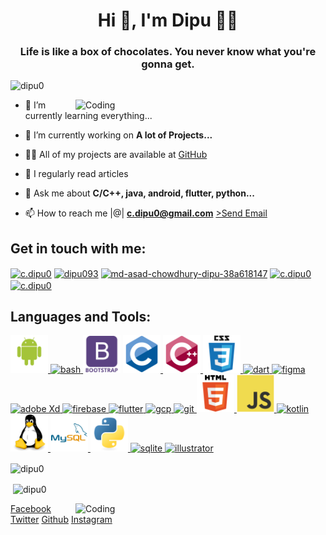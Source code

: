 <h1 align="center">Hi 👋, I'm Dipu 👨‍💻</h1>
<h3 align="center">Life is like a box of chocolates. You never know what you're gonna get.</h3>

<img src="https://komarev.com/ghpvc/?username=dipu0&label=Profile%20views&color=129e00&style=plastic" alt="dipu0" /> </p>
<img align="right" alt="Coding" width="400" src="https://cdn.dribbble.com/users/1162077/screenshots/5403918/focus-animation.gif">

- 🌱 I’m currently learning everything...<br>

- 🔭 I’m currently working on **A lot of Projects...**<br>

- 👨‍💻 All of my projects are available at <a href="https://github.com/dipu0">GitHub</a> <br>

- 📝 I regularly read articles<br>

- 💬 Ask me about **C/C++, java, android, flutter, python...**<br>

- 📫 How to reach me |@| **c.dipu0@gmail.com** <a href = "mailto: c.dipu0@gmail.com">>Send Email</a><br>

<h2 align="left">Get in touch with me:</h2>
<p align="left">
<p align="left">
<a href="https://www.facebook.com/c.dipu0/" target="blank"><img align="center" src="https://cdn.jsdelivr.net/npm/simple-icons@5.2.0/icons/facebook.svg" alt="c.dipu0" height="30" width="40" /></a>
<a href="https://twitter.com/dipu093" target="blank"><img align="center" src="https://cdn.jsdelivr.net/npm/simple-icons@5.2.0/icons/twitter.svg" alt="dipu093" height="30" width="40" /></a>
<a href="https://www.linkedin.com/in/md-asad-chowdhury-dipu-38a618147/" target="blank"><img align="center" src="https://cdn.jsdelivr.net/npm/simple-icons@5.2.0/icons/linkedin.svg" alt="md-asad-chowdhury-dipu-38a618147" height="30" width="40" /></a>
<a href="https://instagram.com/c.dipu0" target="blank"><img align="center" src="https://cdn.jsdelivr.net/npm/simple-icons@5.2.0/icons/instagram.svg" alt="c.dipu0" height="30" width="40" /></a>
<a href="https://www.youtube.com/channel/UC62q5l3A1P7M6Va7qy-tj6w/featured" target="blank"><img align="center" src="https://cdn.jsdelivr.net/npm/simple-icons@5.2.0/icons/youtube.svg" alt="c.dipu0" height="30" width="40" /></a>
</p>

<!--
<a href="https://www.linkedin.com/in/md-asad-chowdhury-dipu-38a618147/" target="blank"><img align="center" src="https://cdn.jsdelivr.net/npm/simple-icons@3.0.1/icons/linkedin.svg" alt="md-asad-chowdhury-dipu-38a618147" height="30" width="40" /></a>
<a href="https://instagram.com/c.dipu0" target="blank"><img align="center" src="https://www.vectorlogo.zone/logos/instagram/instagram-tile.svg" alt="c.dipu0" height="40" width=40" /></a>
<a href="https://www.youtube.com/channel/UC62q5l3A1P7M6Va7qy-tj6w/featured" target="blank"><img align="center" src="https://www.vectorlogo.zone/logos/youtube/youtube-icon.svg" alt="c.dipu0" height="50" width="50" /></a>
<a href="https://twitter.com/dipu093" target="blank"><img align="center" src="https://www.vectorlogo.zone/logos/twitter/twitter-icon.svg" alt="dipu093" height="50" width="50" /></a>
<a href="https://www.facebook.com/c.dipu0/" target="blank"><img align="center" src="https://www.vectorlogo.zone/logos/facebook/facebook-icon.svg" alt="c.dipu0" height="40" width="40" /></a>
</a><a href="https://github.com/dipu0" target="blank"><img align="center" src="https://www.vectorlogo.zone/logos/github/github-icon.svg" alt="dipu0" height="50" width="50" /></a>
</p>
-->

<h2 align="left">Languages and Tools:</h2>
<p align="left">
     <a href="https://developer.android.com" target="_blank"> <img src="https://raw.githubusercontent.com/devicons/devicon/master/icons/android/android-original-wordmark.svg" alt="android" width="60" height="60"/> </a>
     <a href="https://www.gnu.org/software/bash/" target="_blank"> <img src="https://www.vectorlogo.zone/logos/gnu_bash/gnu_bash-icon.svg" alt="bash" width="60" height="60"/> </a>
     <a href="https://getbootstrap.com" target="_blank"> <img src="https://raw.githubusercontent.com/devicons/devicon/master/icons/bootstrap/bootstrap-plain-wordmark.svg" alt="bootstrap" width="60" height="60"/></a> 
     <a href="https://www.cprogramming.com/" target="_blank"> <img src="https://raw.githubusercontent.com/devicons/devicon/master/icons/c/c-original.svg" alt="c" width="60" height="60"/> </a>
     <a href="https://www.w3schools.com/cpp/" target="_blank"> <img src="https://raw.githubusercontent.com/devicons/devicon/master/icons/cplusplus/cplusplus-original.svg" alt="cplusplus" width="60" height="60"/> </a>
     <a href="https://www.w3schools.com/css/" target="_blank"> <img src="https://raw.githubusercontent.com/devicons/devicon/master/icons/css3/css3-original-wordmark.svg" alt="css3" width="60" height="60"/> </a> 
     <a href="https://dart.dev" target="_blank"> <img src="https://www.vectorlogo.zone/logos/dartlang/dartlang-icon.svg" alt="dart" width="60" height="60"/> </a> 
     <a href="https://www.figma.com/" target="_blank"> <img src="https://www.vectorlogo.zone/logos/figma/figma-icon.svg" alt="figma" width="60" height="60"/> </a>
     <a href="https://www.adobe.com/products/xd.html" target="_blank"> <img src="https://play-lh.googleusercontent.com/kaox1VteLsWAuNxPxhm8t4llaoyFhxzDjo9g4Hdf92bKdT_Sn6Yrdku6rApuc5ktirw" alt="adobe Xd" width="60" height="60"/> </a> 
     <a href="https://firebase.google.com/" target="_blank"> <img src="https://www.vectorlogo.zone/logos/firebase/firebase-icon.svg" alt="firebase" width="60" height="60"/> </a> 
     <a href="https://flutter.dev" target="_blank"> <img src="https://www.vectorlogo.zone/logos/flutterio/flutterio-icon.svg" alt="flutter" width="60" height="60"/> </a>
     <a href="https://cloud.google.com" target="_blank"> <img src="https://www.vectorlogo.zone/logos/google_cloud/google_cloud-icon.svg" alt="gcp" width="60" height="60"/> </a> 
     <a href="https://git-scm.com/" target="_blank"> <img src="https://www.vectorlogo.zone/logos/git-scm/git-scm-icon.svg" alt="git" width="60" height="60"/> </a> 
     <a href="https://www.w3.org/html/" target="_blank"> <img src="https://raw.githubusercontent.com/devicons/devicon/master/icons/html5/html5-original-wordmark.svg" alt="html5" width="60" height="60"/> </a> 
     <a href="https://developer.mozilla.org/en-US/docs/Web/JavaScript" target="_blank"> <img src="https://raw.githubusercontent.com/devicons/devicon/master/icons/javascript/javascript-original.svg" alt="javascript" width="60" height="60"/> </a> 
     <a href="https://kotlinlang.org" target="_blank"> <img src="https://www.vectorlogo.zone/logos/kotlinlang/kotlinlang-icon.svg" alt="kotlin" width="60" height="60"/> </a> 
     <a href="https://www.linux.org/" target="_blank"> <img src="https://raw.githubusercontent.com/devicons/devicon/master/icons/linux/linux-original.svg" alt="linux" width="60" height="60"/> </a> 
     <a href="https://www.mysql.com/" target="_blank"> <img src="https://raw.githubusercontent.com/devicons/devicon/master/icons/mysql/mysql-original-wordmark.svg" alt="mysql" width="60" height="60"/> </a> 
     <a href="https://www.python.org" target="_blank"> <img src="https://raw.githubusercontent.com/devicons/devicon/master/icons/python/python-original.svg" alt="python" width="60" height="60"/> </a>
     <a href="https://www.sqlite.org/" target="_blank"> <img src="https://www.vectorlogo.zone/logos/sqlite/sqlite-icon.svg" alt="sqlite" width="60" height="60"/> </a>
     <a href="https://www.adobe.com/products/illustrator.html" target="_blank"> <img src="https://www.vectorlogo.zone/logos/adobe_illustrator/adobe_illustrator-ar21.svg" alt="illustrator"/> </a> </p>

<p><img align="center" src="https://github-readme-stats.vercel.app/api/top-langs?username=dipu0&show_icons=true&locale=en&layout=compact" alt="dipu0" /></p>

<p>&nbsp;<img align="center" src="https://github-readme-stats.vercel.app/api?username=dipu0&show_icons=true&locale=en" alt="dipu0" /></p>

<img align="right" alt="Coding" width="400" src="https://i.pinimg.com/originals/97/ae/28/97ae288bc10481a0152460e9a3c5faeb.gif">

<div>
    <a href="https://www.facebook.com/c.dipu0/"><span>Facebook</span></a>
    <a href="https://twitter.com/dipu093"><span>Twitter</span></a>
    <a href="https://github.com/dipu0"><span>Github</span></a>
    <a href="https://instagram.com/c.dipu0"><span>Instagram</span></a>
  </div>